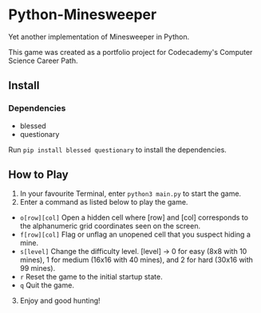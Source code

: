 # Python-Minesweeper

Yet another implementation of Minesweeper in Python.

This game was created as a portfolio project for Codecademy's Computer Science Career Path. 

## Install

### Dependencies
- blessed
- questionary

Run `pip install blessed questionary` to install the dependencies.

## How to Play

1. In your favourite Terminal, enter `python3 main.py` to start the game.
2. Enter a command as listed below to play the game.
- `o[row][col]` Open a hidden cell where [row] and [col] corresponds to the alphanumeric grid coordinates seen on the screen.
- `f[row][col]` Flag or unflag an unopened cell that you suspect hiding a mine.
- `s[level]` Change the difficulty level. [level] -> 0 for easy (8x8 with 10 mines), 1 for medium (16x16 with 40 mines), and 2 for hard (30x16 with 99 mines).
- `r` Reset the game to the initial startup state.
- `q` Quit the game.
3. Enjoy and good hunting!


